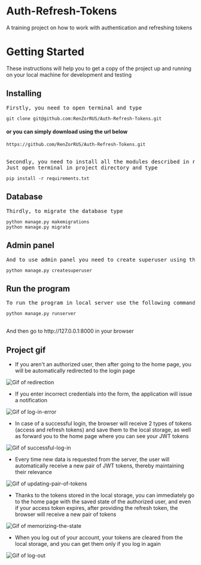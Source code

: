 # Auth-Refresh-Tokens
A training project on how to work with authentication and refreshing tokens

<h1>Getting Started</h1>
<p>These instructions will help you to get a copy of the project up and running on your local machine for development and testing</p>

<h2>Installing</h2>
<pre>Firstly, you need to open terminal and type</pre>
<code>git clone git@github.com:RenZorRUS/Auth-Refresh-Tokens.git</code><br>

<h4>or you can simply download using the url below</h4>
<code>https://github.com/RenZorRUS/Auth-Refresh-Tokens.git</code><br><br>

<pre>Secondly, you need to install all the modules described in requirement.txt file. 
Just open terminal in project directory and type</pre>
<code>pip install -r requirements.txt</code><br>

<h2>Database</h2>
<pre>Thirdly, to migrate the database type</pre>
<code>python manage.py makemigrations</code><br>
<code>python manage.py migrate</code>

<h2>Admin panel</h2>
<pre>And to use admin panel you need to create superuser using this command</pre>
<code>python manage.py createsuperuser</code>

<h2>Run the program</h2>
<pre>To run the program in local server use the following command </pre>
<code>python manage.py runserver</code><br><br>
<p>And then go to http://127.0.0.1:8000 in your browser</p>

<h2>Project gif</h2>

* If you aren't an authorized user, then after going to the home page, you will be automatically redirected to the login page

![Gif of redirection](https://github.com/RenZorRUS/Auth-Refresh-Tokens/blob/main/gifs/Redirect.gif)

* If you enter incorrect credentials into the form, the application will issue a notification

![Gif of log-in-error](https://github.com/RenZorRUS/Auth-Refresh-Tokens/blob/main/gifs/Log-in-error.gif)

* In case of a successful login, the browser will receive 2 types of tokens (access and refresh tokens) and save them to the local storage, 
as well as forward you to the home page where you can see your JWT tokens

![Gif of successful-log-in](https://github.com/RenZorRUS/Auth-Refresh-Tokens/blob/main/gifs/Log-in.gif)

* Every time new data is requested from the server, the user will automatically receive a new pair of JWT tokens, thereby maintaining their relevance

![Gif of updating-pair-of-tokens](https://github.com/RenZorRUS/Auth-Refresh-Tokens/blob/main/gifs/Update-tokens.gif)

* Thanks to the tokens stored in the local storage, you can immediately go to the home page with the saved state of the authorized user, 
and even if your access token expires, after providing the refresh token, the browser will receive a new pair of tokens 

![Gif of memorizing-the-state](https://github.com/RenZorRUS/Auth-Refresh-Tokens/blob/main/gifs/Memorizing-the-state.gif)

* When you log out of your account, your tokens are cleared from the local storage, and you can get them only if you log in again

![Gif of log-out](https://github.com/RenZorRUS/Auth-Refresh-Tokens/blob/main/gifs/Log-out.gif)
